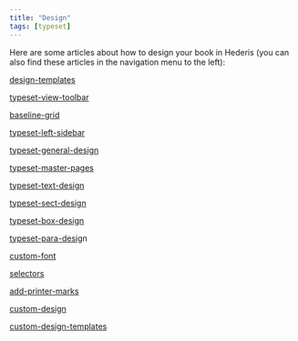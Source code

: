 ```yaml
---
title: "Design"
tags: [typeset]
---
```

 
<html><body><section data-type="chapter" class="hsecchapter" data-hederis-type="hsecchapter" id="intro-design" data-pi-attrs="id: intro-design; data-tags: typeset;" role="doc-chapter" data-tags="typeset" data-author-name=" " data-book-title=" " title="Design"><p class="hblkp" data-hederis-type="hblkp" id="pCQehp5tM">Here are some articles about how to design your book in Hederis (you can also find these articles in the navigation menu to the left): </p><p class="hblkp" data-hederis-type="hblkp" id="pjwIwaW5w"><a href="{% link _docs/design-templates.md %}" class="hspana" data-hederis-type="hspana" id="pVo2XuF04">design-templates</a></p><p class="hblkp" data-hederis-type="hblkp" id="pSkQJ276i"><a href="{% link _docs/typeset-view-toolbar.md %}" class="hspana" data-hederis-type="hspana" id="pxaL7sVQ6">typeset-view-toolbar</a></p><p class="hblkp" data-hederis-type="hblkp" id="pO15jE0ZK"><a href="{% link _docs/baseline-grid.md %}" class="hspana" data-hederis-type="hspana" id="pl5bXQeR0">baseline-grid</a></p><p class="hblkp" data-hederis-type="hblkp" id="piNVHgBGf"><a href="{% link _docs/typeset-left-sidebar.md %}" class="hspana" data-hederis-type="hspana" id="pbC59zNOy">typeset-left-sidebar</a></p><p class="hblkp" data-hederis-type="hblkp" id="pRGmtgp14"><a href="{% link _docs/typeset-general-design.md %}" class="hspana" data-hederis-type="hspana" id="pPQ5GgN4a">typeset-general-design</a></p><p class="hblkp" data-hederis-type="hblkp" id="pkwoIpWPO"><a href="{% link _docs/typeset-master-pages.md %}" class="hspana" data-hederis-type="hspana" id="p12gMzJPm">typeset-master-pages</a></p><p class="hblkp" data-hederis-type="hblkp" id="p7N5nSkMS"><a href="{% link _docs/typeset-text-design.md %}" class="hspana" data-hederis-type="hspana" id="pb5iSHBsU">typeset-text-design</a></p><p class="hblkp" data-hederis-type="hblkp" id="p1gTdssJ8"><a href="{% link _docs/typeset-sect-design.md %}" class="hspana" data-hederis-type="hspana" id="p503u5Z3R">typeset-sect-design</a></p><p class="hblkp" data-hederis-type="hblkp" id="pMlJDnPeO"><a href="{% link _docs/typeset-box-design.md %}" class="hspana" data-hederis-type="hspana" id="pQD9XumBZ">typeset-box-design</a></p><p class="hblkp" data-hederis-type="hblkp" id="pSPPZMqLw"><a href="{% link _docs/typeset-para-design.md %}" class="hspana" data-hederis-type="hspana" id="pP7mloZum">typeset-para-desig</a>n</p><p class="hblkp" data-hederis-type="hblkp" id="p5StYvaET"><a href="{% link _docs/custom-font.md %}" class="hspana" data-hederis-type="hspana" id="pwHbD0Xxe">custom-font</a></p><p class="hblkp" data-hederis-type="hblkp" id="pyQ2WbKnf"><a href="{% link _docs/selectors.md %}" class="hspana" data-hederis-type="hspana" id="pvn3iPjYz">selectors</a></p><p class="hblkp" data-hederis-type="hblkp" id="p7xeiuyeY"><a href="{% link _docs/add-printer-marks.md %}" class="hspana" data-hederis-type="hspana" id="pHD0MtyIY">add-printer-marks</a></p><p class="hblkp" data-hederis-type="hblkp" id="pa6L0146F"><a href="{% link _docs/custom-design.md %}" class="hspana" data-hederis-type="hspana" id="pDHZQMjhw">custom-design</a></p><p class="hblkp" data-hederis-type="hblkp" id="p3gxehlWl"><a href="{% link _docs/custom-design-templates.md %}" class="hspana" data-hederis-type="hspana" id="pqqJl8BbA">custom-design-templates</a></p></section></body></html>

